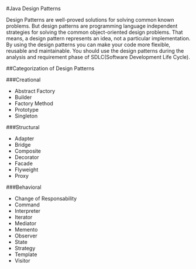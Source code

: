 #Java Design Patterns

Design Patterns are well-proved solutions for solving common known problems. But design patterns are programming language independent strategies for solving the common object-oriented design problems. That means, a design pattern represents an idea, not a particular implementation. By using the design patterns you can make your code more flexible, reusable and maintainable. You should use the design patterns during the analysis and requirement phase of SDLC(Software Development Life Cycle).

##Categorization of Design Patterns

###Creational

- Abstract Factory
- Builder
- Factory Method
- Prototype
- Singleton

###Structural

- Adapter
- Bridge
- Composite
- Decorator
- Facade
- Flyweight
- Proxy

###Behavioral

- Change of Responsability
- Command
- Interpreter
- Iterator
- Mediator
- Memento
- Observer
- State
- Strategy
- Template
- Visitor
